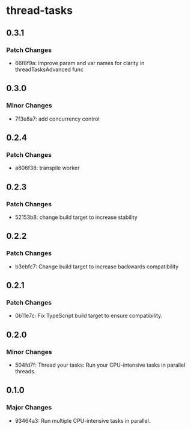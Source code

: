 # thread-tasks

## 0.3.1

### Patch Changes

- 66f8f9a: improve param and var names for clarity in threadTasksAdvanced func

## 0.3.0

### Minor Changes

- 7f3e8a7: add concurrency control

## 0.2.4

### Patch Changes

- a806f38: transpile worker

## 0.2.3

### Patch Changes

- 52153b8: change build target to increase stability

## 0.2.2

### Patch Changes

- b3ebfc7: Change build target to increase backwards compatibility

## 0.2.1

### Patch Changes

- 0b11e7c: Fix TypeScript build target to ensure compatibility.

## 0.2.0

### Minor Changes

- 504fd7f: Thread your tasks: Run your CPU-intensive tasks in parallel threads.

## 0.1.0

### Major Changes

- 93464a3: Run multiple CPU-intensive tasks in parallel.
